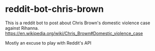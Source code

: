 # reddit-bot-chris-brown

This is a reddit bot to post about Chris Brown's domestic violence case against Rihanna.
https://en.wikipedia.org/wiki/Chris_Brown#Domestic_violence_case

Mostly an excuse to play with Reddit's API